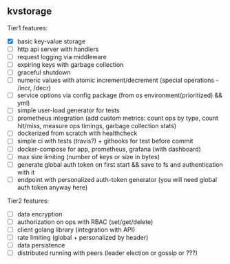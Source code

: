 ## kvstorage

Tier1 features:  
- [x] basic key-value storage
- [ ] http api server with handlers
- [ ] request logging via middleware
- [ ] expiring keys with garbage collection
- [ ] graceful shutdown
- [ ] numeric values with atomic increment/decrement (special operations - /incr, /decr)
- [ ] service options via config package (from os environment(prioritized) && yml)
- [ ] simple user-load generator for tests
- [ ] prometheus integration (add custom metrics: count ops by type, count hit/miss, measure ops timings, garbage collection stats)
- [ ] dockerized from scratch with healthcheck
- [ ] simple ci with tests (travis?) + githooks for test before commit
- [ ] docker-compose for app, prometheus, grafana (with dashboard)
- [ ] max size limiting (number of keys or size in bytes)
- [ ] generate global auth token on first start && save to fs and authentication with it
- [ ] endpoint with personalized auth-token generator (you will need global auth token anyway here)

Tier2 features:
- [ ] data encryption
- [ ] authorization on ops with RBAC (set/get/delete)
- [ ] client golang library (integration with API)
- [ ] rate limiting (global + personalized by header)
- [ ] data persistence
- [ ] distributed running with peers (leader election or gossip or ???)
